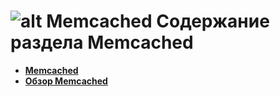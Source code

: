 ![alt Memcached](https://raw.github.com/uran1980/web-dev-blog/master/Memcached/images/memcached_banner75.jpg)
Содержание раздела Memcached
============================
* **[Memcached](https://github.com/uran1980/web-dev-blog/blob/master/Memcached/memcached.md)**
* **[Обзор Memcached](https://github.com/uran1980/web-dev-blog/blob/master/Memcached/memcached-overview.md)**
